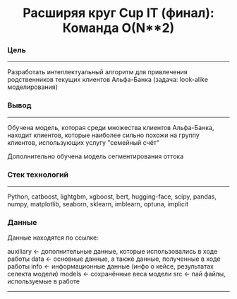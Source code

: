 <h1 align="center"> Расширяя круг Cup IT (финал): Команда O(N**2)</h1>

### Цель 

---

Разработать интеллектуальный алгоритм для привлечения родственников текущих клиентов Альфа-Банка (задача: look-alike моделирования)

### Вывод

---

Обучена модель, которая среди множества клиентов Альфа-Банка, находит клиентов, которые наиболее сильно похожи на группу клиентов, использующих услугу "семейный счёт"

Дополнительно обучена модель сегментирования оттока

### Стек технологий

---

Python, catboost, lightgbm, xgboost, bert, hugging-face, scipy, pandas, numpy, matplotlib, seaborn, sklearn, imblearn, optuna, implicit



### Данные

Данные находятся по ссылке: 

auxiliary <- дополнительные данные, которые использовались в ходе работы
data <- основные данные, а также данные, полученные в ходе работы
info <- информационные данные (инфо о кейсе, результатах селекта модели)
models <- сохранённые веса модели
src <- пай файлы, используемые в работе

---
